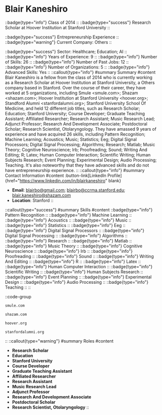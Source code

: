 # Blair Kaneshiro
::badge{type="info"}
Class of 2014
::
::badge{type="success"}
Research Scholar at Hoover Institution at Stanford University
::

::badge{type="success"}
Entrepreneurship Experience
::
::badge{type="warning"}
Current Company: Others
::

::badge{type="success"}
Sector: Healthcare; Education; AI
::
::badge{type="info"}
Years of Experience: 9
::
::badge{type="info"}
Number of Skills: 26
::
::badge{type="info"}
Number of Past Jobs: 12
::
::badge{type="info"}
Number of Organizations: 5
::
::badge{type="info"}
Advanced Skills: Yes
::
::callout{type="info"}
#summary
Summary
#content
Blair Kaneshiro is a fellow from the class of 2014 who is currently working as a Research Scholar at Hoover Institution at Stanford University, a Others company based in Stanford. Over the course of their career, they have worked at 5 organizations, including Smule <smule.com>; Shazam <shazam.com>; Hoover Institution at Stanford University <hoover.org>; Standford Alumni <stanfordalumni.org>; Stanford University School Of Medicine, and held 12 different job titles, such as Research Scholar; Education; Stanford University; Course Developer; Graduate Teaching Assistant; Affiliated Researcher; Research Assistant; Music Research Lead; Adjunct Professor; Research And Development Associate; Postdoctoral Scholar; Research Scientist, Otolaryngology. They have amassed 9 years of experience and have acquired 26 skills, including Pattern Recognition; Machine Learning; Acoustics; Music; Statistics; Eeg; Digital Signal Processors; Digital Signal Processing; Algorithms; Research; Matlab; Music Theory; Cognitive Neuroscience; Irb; Proofreading; Sound; Writing And Editing; R; Latex; Human Computer Interaction; Scientific Writing; Human Subjects Research; Event Planning; Experimental Design; Audio Processing; Teaching. It's also noteworthy that they have advanced skills and do not have entrepreneurship experience.
::
::callout{type="info"}
#summary
Contact Information
#content
:button-link[LinkedIn Profile]{href="https://www.linkedin.com/in/blairkaneshiro" blank}
- **Email**: blairbo@gmail.com; blairbo@ccrma.stanford.edu; blair.kaneshiro@shazam.com
- **Location**: Stanford
::

::callout{type="success"}
#summary
Skills
#content
::badge{type="info"}
Pattern Recognition
::
::badge{type="info"}
Machine Learning
::
::badge{type="info"}
Acoustics
::
::badge{type="info"}
Music
::
::badge{type="info"}
Statistics
::
::badge{type="info"}
Eeg
::
::badge{type="info"}
Digital Signal Processors
::
::badge{type="info"}
Digital Signal Processing
::
::badge{type="info"}
Algorithms
::
::badge{type="info"}
Research
::
::badge{type="info"}
Matlab
::
::badge{type="info"}
Music Theory
::
::badge{type="info"}
Cognitive Neuroscience
::
::badge{type="info"}
Irb
::
::badge{type="info"}
Proofreading
::
::badge{type="info"}
Sound
::
::badge{type="info"}
Writing And Editing
::
::badge{type="info"}
R
::
::badge{type="info"}
Latex
::
::badge{type="info"}
Human Computer Interaction
::
::badge{type="info"}
Scientific Writing
::
::badge{type="info"}
Human Subjects Research
::
::badge{type="info"}
Event Planning
::
::badge{type="info"}
Experimental Design
::
::badge{type="info"}
Audio Processing
::
::badge{type="info"}
Teaching
::
::

::code-group
```bash [Smule]
smule.com
```
```bash [Shazam]
shazam.com
```
```bash [Hoover Institution at Stanford University]
hoover.org
```
```bash [Standford Alumni]
stanfordalumni.org
```
::
::callout{type="warning"}
#summary
Roles
#content
- **Research Scholar**
- **Education**
- **Stanford University**
- **Course Developer**
- **Graduate Teaching Assistant**
- **Affiliated Researcher**
- **Research Assistant**
- **Music Research Lead**
- **Adjunct Professor**
- **Research And Development Associate**
- **Postdoctoral Scholar**
- **Research Scientist, Otolaryngology**
::


